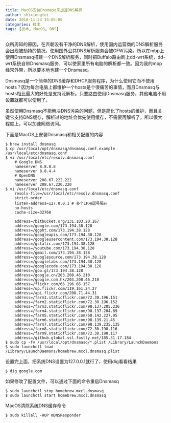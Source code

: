 ```yaml
---
title: MacOS安装Dnsmasq来加速DNS解析
author: shixiongfei
date: 2018-11-24 15:05:00
categories: 技术
tags: [技术, MacOS, DNS]
---
```


众所周知的原因，在兲朝没有干净的DNS解析，使用国内运营商的DNS解析服务会出现被劫持的情况，使用国外公共DNS解析服务会被GFW污染。所以在mbp上使用Dnsmasq搭建一个DNS解析服务，同时把Buffalo路由刷上dd-wrt系统，dd-wrt系统自带Dnsmasq服务，可以使家里所有电脑的解析都一致。因为我的mbp经常外带，所以要本地也建一个Dnsmasq。

Dnsmasq是一个简单的DNS缓存和DHCP服务程序，为什么使用它而不使用hosts？因为每台电脑上都维护一个hosts是个很痛苦的事情，而且Dnsmasq与hosts相比最大的好处是支持泛解析。只要路由使用Dnsmasq服务，其他电脑不用设置就都可以使用了。

虽然使用Dnsmasq不能解决DNS污染的问题，但是简化了hosts的维护，而且关键它支持DNS缓存，解析过的地址会优先使用缓存，不需要再解析了，所以很大程度上，可以加速网络访问。

下面是MacOS上安装Dnsmasq和相关配置的内容

```shell
$ brew install dnsmasq
$ cp /usr/local/opt/dnsmasq/dnsmasq.conf.example /usr/local/etc/dnsmasq.conf
$ vi /usr/local/etc/resolv.dnsmasq.conf
    # Google DNS
    nameserver 8.8.8.8
    nameserver 8.8.4.4
    # OpenDNS
    nameserver 208.67.222.222
    nameserver 208.67.220.220
$ vi /usr/local/etc/dnsmasq.conf
    resolv-file=/usr/local/etc/resolv.dnsmasq.conf
    strict-order
    listen-address=127.0.0.1 # 多个IP用逗号隔开
    no-hosts
    cache-size=32768

    address=/bitbucket.org/131.103.20.167
    address=/google.com/173.194.38.128
    address=/ggpht.com/173.194.38.128
    address=/googleapis.com/173.194.38.128
    address=/googleusercontent.com/173.194.38.128
    address=/gstatic.com/173.194.38.128
    address=/youtube.com/173.194.38.128
    address=/gmail.com/173.194.38.128
    address=/googlesource.com/173.194.38.128
    address=/googlelabs.com/173.194.38.128
    address=/googlecode.com/173.194.38.128
    address=/goo.gl/173.194.38.128
    address=/google.cn/203.208.46.210
    address=/google.com.hk/203.208.46.210
    address=/flickr.com/66.196.66.157
    address=/up.flickr.com/119.161.24.27
    address=/api.flickr.com/208.71.44.31
    address=/farm1.staticflickr.com/72.30.196.151
    address=/farm2.staticflickr.com/72.30.196.152
    address=/farm3.staticflickr.com/98.137.205.236
    address=/farm4.staticflickr.com/98.137.204.89
    address=/farm5.staticflickr.com/68.142.227.95
    address=/farm6.staticflickr.com/98.139.21.45
    address=/farm7.staticflickr.com/98.139.235.135
    address=/farm8.staticflickr.com/72.30.198.116
    address=/farm9.staticflickr.com/72.30.198.117
    address=/github.global.ssl.fastly.net/185.31.17.184
$ sudo cp -fv /usr/local/opt/dnsmasq/*.plist /Library/LaunchDaemons
$ sudo launchctl load /Library/LaunchDaemons/homebrew.mxcl.dnsmasq.plist
```

设置完上面，把系统DNS设置为127.0.0.1就行了，使用dig看看结果

```shell
$ dig google.com
```

如果修改了配置文件，可以通过下面的命令重启Dnsmasq

```shell
$ sudo launchctl stop homebrew.mxcl.dnsmasq
$ sudo launchctl start homebrew.mxcl.dnsmasq
```

MacOS清除系统DNS缓存命令

```shell
$ sudo killall -HUP mDNSResponder
```
